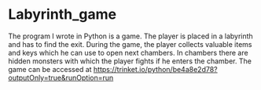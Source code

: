 # Labyrinth_game
The program I wrote in Python is a game. The player is placed in a labyrinth and has to find the
exit. During the game, the player collects valuable items and keys which he can use
to open next chambers. In chambers there are hidden monsters with which the player
fights if he enters the chamber.
The game can be accessed at 
https://trinket.io/python/be4a8e2d78?outputOnly=true&runOption=run
